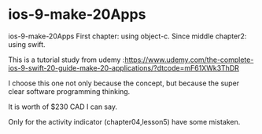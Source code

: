 # ios-9-make-20Apps
ios-9-make-20Apps
First chapter: using object-c.
Since middle chapter2: using swift.

This is a tutorial study from udemy :https://www.udemy.com/the-complete-ios-9-swift-20-guide-make-20-applications/?dtcode=mF61XWk3ThDR

I choose this one not only because the concept, but because the super clear software programming thinking.

It is worth of $230 CAD I can say.

Only for the activity indicator (chapter04,lesson5) have some mistaken.


